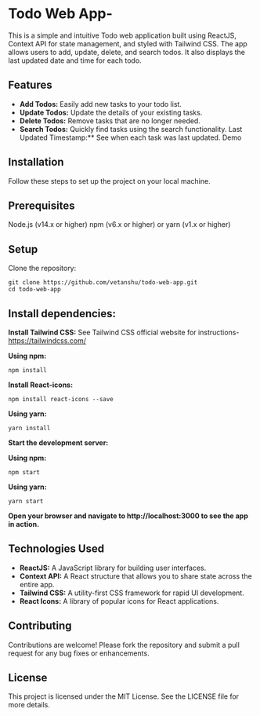 # Todo Web App-
This is a simple and intuitive Todo web application built using ReactJS, Context API for state management, and styled with Tailwind CSS. The app allows users to add, update, delete, and search todos. It also displays the last updated date and time for each todo.

## Features
- **Add Todos:** Easily add new tasks to your todo list.
- **Update Todos:** Update the details of your existing tasks.
- **Delete Todos:** Remove tasks that are no longer needed.
- **Search Todos:** Quickly find tasks using the search functionality.
Last Updated Timestamp:** See when each task was last updated.
Demo

## Installation
Follow these steps to set up the project on your local machine.

## Prerequisites
Node.js (v14.x or higher)
npm (v6.x or higher) or yarn (v1.x or higher)

## Setup
Clone the repository:
```
git clone https://github.com/vetanshu/todo-web-app.git
cd todo-web-app
```
## Install dependencies:

**Install Tailwind CSS:** See Tailwind CSS official website for instructions- https://tailwindcss.com/

**Using npm:**

```
npm install
```

**Install React-icons:** 
```
npm install react-icons --save
```

**Using yarn:**
```
yarn install
```
**Start the development server:**

**Using npm:**
```
npm start
```
**Using yarn:**
```
yarn start
```
**Open your browser and navigate to http://localhost:3000 to see the app in action.**

## Technologies Used
- **ReactJS:** A JavaScript library for building user interfaces.
- **Context API:** A React structure that allows you to share state across the entire app.
- **Tailwind CSS:** A utility-first CSS framework for rapid UI development.
- **React Icons:** A library of popular icons for React applications.

## Contributing
Contributions are welcome! Please fork the repository and submit a pull request for any bug fixes or enhancements.

## License
This project is licensed under the MIT License. See the LICENSE file for more details.

